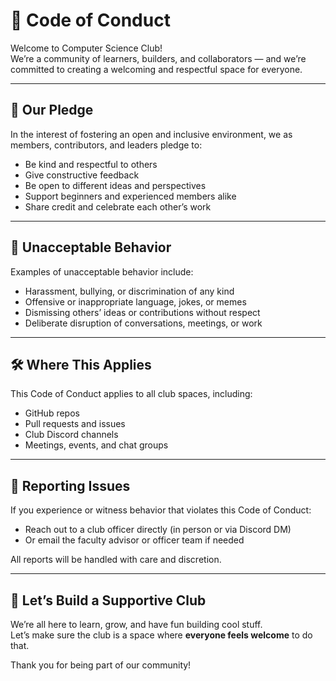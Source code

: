 # 🌟 Code of Conduct

Welcome to Computer Science Club!  
We’re a community of learners, builders, and collaborators — and we’re committed to creating a welcoming and respectful space for everyone.

---

## 💬 Our Pledge

In the interest of fostering an open and inclusive environment, we as members, contributors, and leaders pledge to:

- Be kind and respectful to others
- Give constructive feedback
- Be open to different ideas and perspectives
- Support beginners and experienced members alike
- Share credit and celebrate each other’s work

---

## 🚫 Unacceptable Behavior

Examples of unacceptable behavior include:

- Harassment, bullying, or discrimination of any kind
- Offensive or inappropriate language, jokes, or memes
- Dismissing others’ ideas or contributions without respect
- Deliberate disruption of conversations, meetings, or work

---

## 🛠 Where This Applies

This Code of Conduct applies to all club spaces, including:

- GitHub repos
- Pull requests and issues
- Club Discord channels
- Meetings, events, and chat groups

---

## 📣 Reporting Issues

If you experience or witness behavior that violates this Code of Conduct:

- Reach out to a club officer directly (in person or via Discord DM)
- Or email the faculty advisor or officer team if needed

All reports will be handled with care and discretion.

---

## 💙 Let’s Build a Supportive Club

We’re all here to learn, grow, and have fun building cool stuff.  
Let’s make sure the club is a space where **everyone feels welcome** to do that.

Thank you for being part of our community!
